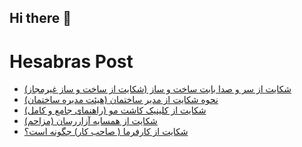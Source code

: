 ## Hi there 👋


# Hesabras Post

<!-- BLOG-POST-LIST:START -->
- [شکایت از سر و صدا بابت ساخت و ساز  &lpar;شکایت از ساخت و ساز غیرمجاز&rpar;](https://hesabraslaw.com/blog/%D8%B4%DA%A9%D8%A7%DB%8C%D8%AA-%D8%A7%D8%B2-%D8%B3%D8%B1-%D9%88-%D8%B5%D8%AF%D8%A7-%D8%A8%D8%A7%D8%A8%D8%AA-%D8%B3%D8%A7%D8%AE%D8%AA-%D9%88-%D8%B3%D8%A7%D8%B2-%D8%B4%DA%A9%D8%A7%DB%8C%D8%AA-%D8%A7%D8%B2-%D8%B3%D8%A7%D8%AE%D8%AA-%D9%88-%D8%B3%D8%A7%D8%B2-%D8%BA%DB%8C%D8%B1%D9%85%D8%AC%D8%A7%D8%B2/)
- [نحوه شکایت از مدیر ساختمان &lpar;هیئت مدیره ساختمان&rpar;](https://hesabraslaw.com/blog/%D9%86%D8%AD%D9%88%D9%87-%D8%B4%DA%A9%D8%A7%DB%8C%D8%AA-%D8%A7%D8%B2-%D9%85%D8%AF%DB%8C%D8%B1-%D8%B3%D8%A7%D8%AE%D8%AA%D9%85%D8%A7%D9%86-%D9%87%DB%8C%D8%A6%D8%AA-%D9%85%D8%AF%DB%8C%D8%B1%D9%87-%D8%B3%D8%A7%D8%AE%D8%AA%D9%85%D8%A7%D9%86/)
- [شکایت از کلینیک کاشت مو &lpar;راهنمای جامع و کامل&rpar;](https://hesabraslaw.com/blog/%D8%B4%DA%A9%D8%A7%DB%8C%D8%AA-%D8%A7%D8%B2-%DA%A9%D9%84%DB%8C%D9%86%DB%8C%DA%A9-%DA%A9%D8%A7%D8%B4%D8%AA-%D9%85%D9%88-%D8%B1%D8%A7%D9%87%D9%86%D9%85%D8%A7%DB%8C-%D8%AC%D8%A7%D9%85%D8%B9-%D9%88-%DA%A9%D8%A7%D9%85%D9%84/)
- [شکایت از همسایه آزاررسان &lpar;مزاحم&rpar;](https://hesabraslaw.com/blog/%D8%B4%DA%A9%D8%A7%DB%8C%D8%AA-%D8%A7%D8%B2-%D9%87%D9%85%D8%B3%D8%A7%DB%8C%D9%87-%D8%A2%D8%B2%D8%A7%D8%B1%D8%B1%D8%B3%D8%A7%D9%86-%D9%85%D8%B2%D8%A7%D8%AD%D9%85/)
- [شکایت از کارفرما &lpar; صاحب کار&rpar; چگونه است؟](https://hesabraslaw.com/blog/%D8%B4%DA%A9%D8%A7%DB%8C%D8%AA-%D8%A7%D8%B2-%DA%A9%D8%A7%D8%B1%D9%81%D8%B1%D9%85%D8%A7-%D8%B5%D8%A7%D8%AD%D8%A8-%DA%A9%D8%A7%D8%B1-%DA%86%DA%AF%D9%88%D9%86%D9%87-%D8%A7%D8%B3%D8%AA/)
<!-- BLOG-POST-LIST:END -->


<!--
**alisamadian/alisamadian** is a ✨ _special_ ✨ repository because its `README.md` (this file) appears on your GitHub profile.

Here are some ideas to get you started:

- 🔭 I’m currently working on ...
- 🌱 I’m currently learning ...
- 👯 I’m looking to collaborate on ...
- 🤔 I’m looking for help with ...
- 💬 Ask me about ...
- 📫 How to reach me: ...
- 😄 Pronouns: ...
- ⚡ Fun fact: ...
-->

